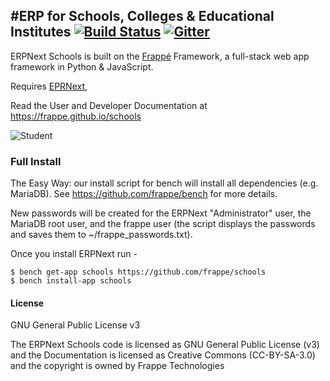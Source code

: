 #ERP for Schools, Colleges & Educational Institutes
[![Build Status](https://travis-ci.org/frappe/schools.png)](https://travis-ci.org/frappe/schools) [![Gitter](https://badges.gitter.im/Join%20Chat.svg)](https://gitter.im/frappe/erpnext?utm_source=badge&utm_medium=badge&utm_campaign=pr-badge&utm_content=badge)
---
ERPNext Schools is built on the [Frappé](https://github.com/frappe/frappe) Framework, a full-stack web app framework in Python & JavaScript.

Requires [EPRNext](https://github.com/frappe/erpnext), 

Read the User and Developer Documentation at https://frappe.github.io/schools

![Student](schools/public/student.png)

### Full Install

The Easy Way: our install script for bench will install all dependencies (e.g. MariaDB). See https://github.com/frappe/bench for more details.

New passwords will be created for the ERPNext "Administrator" user, the MariaDB root user, and the frappe user (the script displays the passwords and saves them to ~/frappe_passwords.txt).

Once you install ERPNext run -

```
$ bench get-app schools https://github.com/frappe/schools
$ bench install-app schools
```

#### License
GNU General Public License v3

The ERPNext Schools code is licensed as GNU General Public License (v3) and the Documentation is licensed as Creative Commons (CC-BY-SA-3.0) and the copyright is owned by Frappe Technologies 
